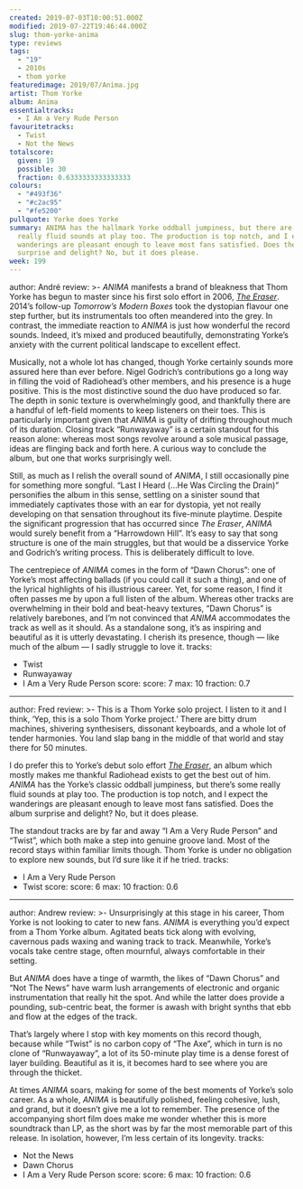 ```yaml
---
created: 2019-07-03T10:00:51.000Z
modified: 2019-07-22T19:46:44.000Z
slug: thom-yorke-anima
type: reviews
tags:
  - "19"
  - 2010s
  - thom yorke
featuredimage: 2019/07/Anima.jpg
artist: Thom Yorke
album: Anima
essentialtracks:
  - I Am a Very Rude Person
favouritetracks:
  - Twist
  - Not the News
totalscore:
  given: 19
  possible: 30
  fraction: 0.6333333333333333
colours:
  - "#493f36"
  - "#c2ac95"
  - "#fe5200"
pullquote: Yorke does Yorke
summary: ANIMA has the hallmark Yorke oddball jumpiness, but there are some
  really fluid sounds at play too. The production is top notch, and I expect the
  wanderings are pleasant enough to leave most fans satisfied. Does the album
  surprise and delight? No, but it does please.
week: 199
---
```

author: André
review: >-
  *ANIMA* manifests a brand of bleakness that Thom Yorke has begun to master
  since his first solo effort in 2006, [*The
  Eraser*](<https://audioxide.com/reviews/thom-yorke-the-eraser/>). 2014’s
  follow-up *Tomorrow’s Modern Boxes* took the dystopian flavour one step
  further, but its instrumentals too often meandered into the grey. In contrast,
  the immediate reaction to *ANIMA* is just how wonderful the record sounds.
  Indeed, it’s mixed and produced beautifully, demonstrating Yorke’s anxiety
  with the current political landscape to excellent effect.

  Musically, not a whole lot has changed, though Yorke certainly sounds more assured here than ever before. Nigel Godrich’s contributions go a long way in filling the void of Radiohead’s other members, and his presence is a huge positive. This is the most distinctive sound the duo have produced so far. The depth in sonic texture is overwhelmingly good, and thankfully there are a handful of left-field moments to keep listeners on their toes. This is particularly important given that *ANIMA* is guilty of drifting throughout much of its duration. Closing track “Runwayaway” is a certain standout for this reason alone: whereas most songs revolve around a sole musical passage, ideas are flinging back and forth here. A curious way to conclude the album, but one that works surprisingly well.

  Still, as much as I relish the overall sound of *ANIMA*, I still occasionally pine for something more songful. “Last I Heard (…He Was Circling the Drain)” personifies the album in this sense, settling on a sinister sound that immediately captivates those with an ear for dystopia, yet not really developing on that sensation throughout its five-minute playtime. Despite the significant progression that has occurred since *The Eraser*, *ANIMA* would surely benefit from a “Harrowdown Hill”. It’s easy to say that song structure is one of the main struggles, but that would be a disservice Yorke and Godrich’s writing process. This is deliberately difficult to love.

  The centrepiece of *ANIMA* comes in the form of “Dawn Chorus”: one of Yorke’s most affecting ballads (if you could call it such a thing), and one of the lyrical highlights of his illustrious career. Yet, for some reason, I find it often passes me by upon a full listen of the album. Whereas other tracks are overwhelming in their bold and beat-heavy textures, “Dawn Chorus” is relatively barebones, and I’m not convinced that *ANIMA* accommodates the track as well as it should. As a standalone song, it’s as inspiring and beautiful as it is utterly devastating. I cherish its presence, though — like much of the album — I sadly struggle to love it.
tracks:
  - Twist
  - ­­Runwayaway
  - ­­I Am a Very Rude Person
score:
  score: 7
  max: 10
  fraction: 0.7
---
author: Fred
review: >-
  This is a Thom Yorke solo project. I listen to it and I think, ‘Yep, this is a
  solo Thom Yorke project.’ There are bitty drum machines, shivering
  synthesisers, dissonant keyboards, and a whole lot of tender harmonies. You
  land slap bang in the middle of that world and stay there for 50 minutes.

  I do prefer this to Yorke’s debut solo effort [*The Eraser*](<https://audioxide.com/reviews/thom-yorke-the-eraser/>), an album which mostly makes me thankful Radiohead exists to get the best out of him. *ANIMA* has the Yorke’s classic oddball jumpiness, but there’s some really fluid sounds at play too. The production is top notch, and I expect the wanderings are pleasant enough to leave most fans satisfied. Does the album surprise and delight? No, but it does please.

  The standout tracks are by far and away “I Am a Very Rude Person” and “Twist”, which both make a step into genuine groove land. Most of the record stays within familiar limits though. Thom Yorke is under no obligation to explore new sounds, but I’d sure like it if he tried.
tracks:
  - I Am a Very Rude Person
  - ­­Twist
score:
  score: 6
  max: 10
  fraction: 0.6
---
author: Andrew
review: >-
  Unsurprisingly at this stage in his career, Thom Yorke is not looking to cater
  to new fans. *ANIMA* is everything you’d expect from a Thom Yorke album.
  Agitated beats tick along with evolving, cavernous pads waxing and waning
  track to track. Meanwhile, Yorke’s vocals take centre stage, often mournful,
  always comfortable in their setting.

  But *ANIMA* does have a tinge of warmth, the likes of “Dawn Chorus” and “Not The News” have warm lush arrangements of electronic and organic instrumentation that really hit the spot. And while the latter does provide a pounding, sub-centric beat, the former is awash with bright synths that ebb and flow at the edges of the track.

  That’s largely where I stop with key moments on this record though, because while “Twist” is no carbon copy of “The Axe”, which in turn is no clone of “Runwayaway”, a lot of its 50-minute play time is a dense forest of layer building. Beautiful as it is, it becomes hard to see where you are through the thicket.

  At times *ANIMA* soars, making for some of the best moments of Yorke’s solo career. As a whole, *ANIMA* is beautifully polished, feeling cohesive, lush, and grand, but it doesn’t give me a lot to remember. The presence of the accompanying short film does make me wonder whether this is more soundtrack than LP, as the short was by far the most memorable part of this release. In isolation, however, I’m less certain of its longevity.
tracks:
  - Not the News
  - ­­Dawn Chorus
  - ­­I Am a Very Rude Person
score:
  score: 6
  max: 10
  fraction: 0.6

